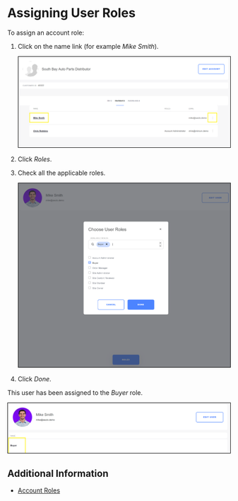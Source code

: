 # Assigning User Roles

To assign an account role:

1. Click on the name link (for example _Mike Smith_).

    <img src="./images/01.png" width="700px" style="border: #000000 1px solid;">

1. Click _Roles_.
1. Check all the applicable roles.

    <img src="./images/02.png" width="700px" style="border: #000000 1px solid;">

1. Click _Done_.

This user has been assigned to the _Buyer_ role.

<img src="./images/03.png" width="700px" style="border: #000000 1px solid;">

## Additional Information

* [Account Roles](../account-roles/README.md)
